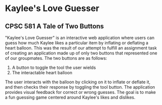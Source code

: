 # Kaylee's Love Guesser
## CPSC 581 A Tale of Two Buttons

"Kaylee's Love Guesser" is an interactive web application where users can guess how much Kaylee likes a particular item by inflating or deflating a heart balloon. This was the result of our attempt to fulfill an assignment task of creating an application made up of only two buttons that represented one of our groupmates. 
The two buttons are as follows:
1. A button to toggle the tool the user wields
2. The interactable heart balloon

The user interacts with the balloon by clicking on it to inflate or deflate it, and then checks their response by toggling the tool button. The application provides visual feedback for correct or wrong guesses. The goal is to make a fun guessing game centered around Kaylee's likes and dislikes.
